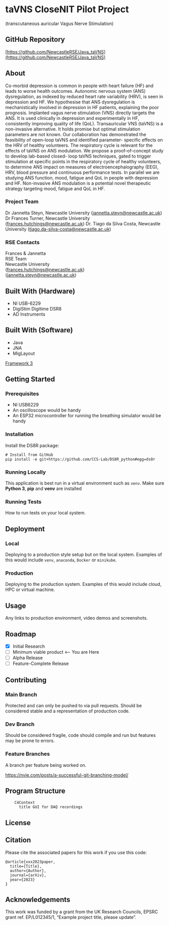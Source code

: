 # taVNS CloseNIT Pilot Project
(transcutaneous auricular Vagus Nerve Stimulation)

## GitHub Repository

[https://github.com/NewcastleRSE/Java_taVNS](https://github.com/NewcastleRSE/Java_taVNS)

## About

Co-morbid depression is common in people with heart failure (HF) and leads to worse health
outcomes. Autonomic nervous system (ANS) dysregulation, as indexed by reduced heart rate
variability (HRV), is seen in depression and HF. We hypothesise that ANS dysregulation is
mechanistically involved in depression in HF patients, explaining the poor prognosis. Implanted
vagus nerve stimulation (VNS) directly targets the ANS. It is used clinically in depression and
experimentally in HF, consistently improving quality of life (QoL). Transauricular VNS (taVNS) is a
non-invasive alternative. It holds promise but optimal stimulation parameters are not known. Our
collaboration has demonstrated the feasibility of open-loop taVNS and identified parameter-
specific effects on the HRV of healthy volunteers. The respiratory cycle is relevant for the effects
of taVNS on ANS modulation. We propose a proof-of-concept study to develop lab-based closed-
loop taVNS techniques, gated to trigger stimulation at specific points in the respiratory cycle of
healthy volunteers, to determine ANS impact on measures of electroencephalography (EEG), HRV,
blood pressure and continuous performance tests. In parallel we are studying ANS function,
mood, fatigue and QoL in people with depression and HF. Non-invasive ANS modulation is a potential novel therapeutic strategy targeting mood, fatigue and QoL in HF.

### Project Team
Dr Jannetta Steyn, Newcastle University  ([jannetta.steyn@newcastle.ac.uk](mailto:jannetta.steyn@newcastle.ac.uk))  
Dr Frances Turner, Newcastle University  ([frances.hutchings@newcastle.ac.uk](mailto:frances.hutchings@newcastle.ac.uk))
Dr. Tiago da Silva Costa, Newcastle University ([tiago.da-silva-costa@newcastle.ac.uk](mailto:tiago.da-silva-costa@newcastle.ac.uk))

### RSE Contacts
Frances & Jannetta  
RSE Team  
Newcastle University  
([frances.hutchings@newcastle.ac.uk](mailto:frances.hutchings@newcastle.ac.uk))  
([jannetta.steyn@newcastle.ac.uk](mailto:jannetta.steyn@newcastle.ac.uk))

## Built With (Hardware)
- NI USB-6229
- DigiStim Digitime DSR8
- AD Instruments

## Built With (Software)
- Java
- JNA
- MigLayout

[Framework 3](https://something.com)
## Getting Started

### Prerequisites

- NI USB6229
- An oscilloscope would be handy
- An ESP32 microcontroller for running the breathing simulator would be handy

### Installation

Install the DS8R package:
```
# Install from GitHub
pip install -e git+https://github.com/CCS-Lab/DS8R_python#egg=ds8r
```


### Running Locally

This application is best run in a virtual environment such as `venv`. Make sure **Python 3**, **pip** and **venv**
are installed

### Running Tests

How to run tests on your local system.

## Deployment

### Local

Deploying to a production style setup but on the local system. Examples of this would include `venv`, `anaconda`, `Docker` or `minikube`.

### Production

Deploying to the production system. Examples of this would include cloud, HPC or virtual machine.

## Usage

Any links to production environment, video demos and screenshots.

## Roadmap

- [x] Initial Research
- [ ] Minimum viable product <-- You are Here
- [ ] Alpha Release
- [ ] Feature-Complete Release

## Contributing

### Main Branch
Protected and can only be pushed to via pull requests. Should be considered stable and a representation of production code.

### Dev Branch
Should be considered fragile, code should compile and run but features may be prone to errors.

### Feature Branches
A branch per feature being worked on.

https://nvie.com/posts/a-successful-git-branching-model/

## Program Structure

```mermaid
    C4Context
      title GUI for DAQ recordings

```

## License

## Citation

Please cite the associated papers for this work if you use this code:

```
@article{xxx2023paper,
  title={Title},
  author={Author},
  journal={arXiv},
  year={2023}
}
```


## Acknowledgements
This work was funded by a grant from the UK Research Councils, EPSRC grant ref. EP/L012345/1, “Example project title, please update”.

